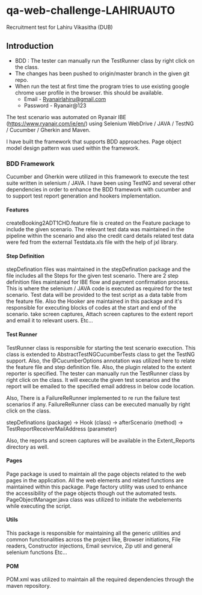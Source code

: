 # qa-web-challenge-LAHIRUAUTO
Recruitment test for Lahiru Vikasitha (DUB)

## Introduction

- BDD : The tester can manually run the TestRunner class by right click on the class.
- The changes  has been pushed to origin/master branch in the given git repo.
- When run the test at first time the program tries to use existing google chrome user profile in the browser. this should be available.
  - Email - Ryanairlahiru@gmail.com
  - Password - Ryanair@123

The test scenario was automated on Ryanair IBE (https://www.ryanair.com/ie/en/) using Selenium WebDrive / JAVA / TestNG / Cucumber / Gherkin and Maven.

I have built the framework that supports BDD approaches. Page object model design pattern was used within the framework.


### BDD Framework

Cucumber and Gherkin were utilized in this framework to execute the test suite written in selenium / JAVA. I have been using TestNG and several other dependencies in order to enhance the BDD framework with cucumber and to support test report generation and hookers implementation.

#### Features

createBooking2ADT1CHD.feature file is created on the Feature package to include the given scenario. The relevant test data was maintained in the pipeline within the scenario and also the credit card details related test data were fed from the external Testdata.xls file with the help of jxl library.

#### Step Definition

stepDefination files was maintained in the stepDefination package and the file includes all the Steps for the given test scenario. There are 2 step definition files maintained for IBE flow and payment confirmation process. This is where the selenium / JAVA code is executed as required for the test scenario. Test data will be provided to the test script as a data table from the feature file.
Also the Hooker are maintained in this package and it's responsible for executing blocks of codes at the start and end of the scenario. take screen captures, Attach screen captures to the extent report and email it to relevant users. Etc…

#### Test Runner

TestRunner class is responsible for starting the test scenario execution. This class is extended to AbstractTestNGCucumberTests class to get the TestNG support. Also, the @CucumberOptions annotation was utilized here to relate the feature file and step definition file. Also, the plugin related to the extent reporter is specified.
The tester can manually run the TestRunner class by right click on the class. It will execute the given test scenarios and the report will be emailed to the specified email address in below code location.

Also, There is a FailureReRunner implemented to re run the failure test scenarios if any. FailureReRunner class can be executed manually by right click on the class. 

stepDefinations (package)  → Hook (class) → afterScenario (method) → TestReportReceiverMailAddress (parameter)

Also, the reports and screen captures will be available in the Extent_Reports directory as well.

#### Pages

Page package is used to maintain all the page objects related to the web pages in the application. All the web elements and related functions are maintained within this package. Page factory utility was used to enhance the accessibility of the page objects though out the automated tests. PageObjectManager.java class was utilized to initiate the webelements while executing the script.

#### Utils

This package is responsible for maintaining all the generic utilities and common functionalities across the project like, Browser initiations, File readers, Constructor injections, Email sevrvice, Zip util and general selenium functions Etc...

#### POM

POM.xml was utilized to maintain all the required dependencies through the maven repository. 

